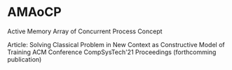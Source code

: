 # AMAoCP
 Active Memory Array of Concurrent Process Concept

Article: Solving Classical Problem in New Context as Constructive Model of Training
ACM Conference CompSysTech'21 Proceedings (forthcomming publication)
